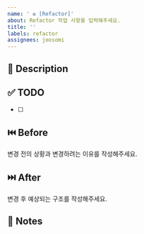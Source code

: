 ```yaml
---
name: ' ♻️ [Refactor]'
about: Refactor 작업 사항을 입력해주세요.
title: ''
labels: refactor
assignees: joosomi
---
```


## 🚀 Description

## ✅ TODO

- [ ]

## ⏮️ Before

변경 전의 상황과 변경하려는 이유를 작성해주세요.

## ⏭️ After

변경 후 예상되는 구조를 작성해주세요.

## 📢 Notes

